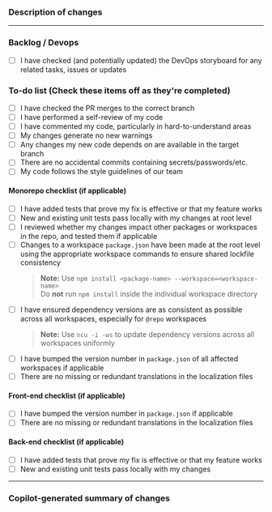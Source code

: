 ### Description of changes

<!--
  Replace this comment with a description of the changes your PR makes.
  Include any info that might be relevant for your teammates to understand and discuss the changes.
  (Also, make sure to add a meaningful title above! Please don't just use the branch name or story number).
-->

<!--
  If you are merging to master, please make sure to add a link to the customer approval below if applicable (to Xurrent/Shortcut/ etc.):

  ---
  ### Approved for production at:
  Xurrent ticket: [Xurrent ticket number](https://xurrent.com/ticket/12345)
--->

---

### Backlog / Devops

- [ ] I have checked (and potentially updated) the DevOps storyboard for any related tasks, issues or updates

### To-do list (Check these items off as they're completed)

- [ ] I have checked the PR merges to the correct branch
- [ ] I have performed a self-review of my code
- [ ] I have commented my code, particularly in hard-to-understand areas
- [ ] My changes generate no new warnings
- [ ] Any changes my new code depends on are available in the target branch
- [ ] There are no accidental commits containing secrets/passwords/etc.
- [ ] My code follows the style guidelines of our team

#### Monorepo checklist (if applicable)

- [ ] I have added tests that prove my fix is effective or that my feature works
- [ ] New and existing unit tests pass locally with my changes at root level
- [ ] I reviewed whether my changes impact other packages or workspaces in the repo, and tested them if applicable
- [ ] Changes to a workspace `package.json` have been made at the root level using the appropriate workspace commands to ensure shared lockfile consistency
  > **Note:** Use `npm install <package-name> --workspace=<workspace-name>`  
  > Do **not** run `npm install` inside the individual workspace directory
- [ ] I have ensured dependency versions are as consistent as possible across all workspaces, especially for `@repo` workspaces
  > **Note:** Use `ncu -i -ws` to update dependency versions across all workspaces uniformly
- [ ] I have bumped the version number in `package.json` of all affected workspaces if applicable
- [ ] There are no missing or redundant translations in the localization files

#### Front-end checklist (if applicable)

- [ ] I have bumped the version number in `package.json` if applicable
- [ ] There are no missing or redundant translations in the localization files

#### Back-end checklist (if applicable)

- [ ] I have added tests that prove my fix is effective or that my feature works
- [ ] New and existing unit tests pass locally with my changes

---

### Copilot-generated summary of changes

<!--
  Replace this comment with a Copilot-generated summary of your changes.
-->
